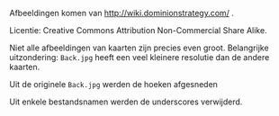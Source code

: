 Afbeeldingen komen van http://wiki.dominionstrategy.com/ .

Licentie: Creative Commons Attribution Non-Commercial Share Alike.

Niet alle afbeeldingen van kaarten zijn precies even groot. Belangrijke uitzondering: `Back.jpg` heeft een veel
kleinere resolutie dan de andere kaarten.

Uit de originele `Back.jpg` werden de hoeken afgesneden

Uit enkele bestandsnamen werden de underscores verwijderd. 

